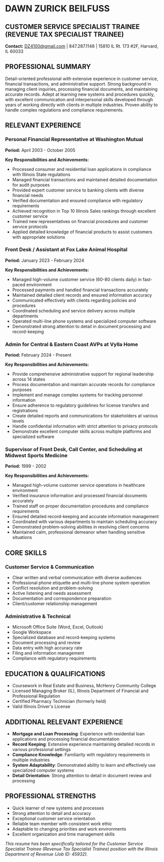 # DAWN ZURICK BEILFUSS
## CUSTOMER SERVICE SPECIALIST TRAINEE (REVENUE TAX SPECIALIST TRAINEE)

**Contact:** DZ4100@gmail.com | 847.287.1148 | 15810 IL Rt. 173 #2F, Harvard, IL 60033

## PROFESSIONAL SUMMARY
Detail-oriented professional with extensive experience in customer service, financial transactions, and administrative support. Strong background in managing client inquiries, processing financial documents, and maintaining accurate records. Adept at learning new systems and procedures quickly, with excellent communication and interpersonal skills developed through years of working directly with clients in multiple industries. Proven ability to handle complex regulations and compliance requirements.

## RELEVANT EXPERIENCE

### Personal Financial Representative at Washington Mutual
**Period:** April 2003 - October 2005

**Key Responsibilities and Achievements:**
- Processed consumer and residential loan applications in compliance with Illinois State regulations
- Managed financial transactions and maintained detailed documentation for audit purposes
- Provided expert customer service to banking clients with diverse financial needs
- Verified documentation and ensured compliance with regulatory requirements
- Achieved recognition in Top 10 Illinois Sales rankings through excellent customer service
- Trained new representatives on financial procedures and customer service protocols
- Applied detailed knowledge of financial products to assist customers with appropriate solutions

### Front Desk / Assistant at Fox Lake Animal Hospital
**Period:** January 2023 - February 2024

**Key Responsibilities and Achievements:**
- Managed high-volume customer service (60-80 clients daily) in fast-paced environment
- Processed payments and handled financial transactions accurately
- Maintained detailed client records and ensured information accuracy
- Communicated effectively with clients regarding policies and procedures
- Coordinated scheduling and service delivery across multiple departments
- Operated multi-line phone systems and specialized computer software
- Demonstrated strong attention to detail in document processing and record-keeping

### Admin for Central & Eastern Coast AVPs at Vylla Home
**Period:** February 2024 - Present

**Key Responsibilities and Achievements:**
- Provide comprehensive administrative support for regional leadership across 14 states
- Process documentation and maintain accurate records for compliance purposes
- Implement and manage complex systems for tracking personnel information
- Ensure adherence to regulatory guidelines for license transfers and registrations
- Create detailed reports and communications for stakeholders at various levels
- Handle confidential information with strict attention to privacy protocols
- Demonstrate excellent computer skills across multiple platforms and specialized software

### Supervisor of Front Desk, Call Center, and Scheduling at Midwest Sports Medicine
**Period:** 1999 - 2002

**Key Responsibilities and Achievements:**
- Managed high-volume customer service operations in healthcare environment
- Verified insurance information and processed financial documents accurately
- Trained staff on proper documentation procedures and compliance requirements
- Ensured detailed record-keeping and accurate information management
- Coordinated with various departments to maintain scheduling accuracy
- Demonstrated problem-solving abilities in resolving client concerns
- Maintained calm, professional demeanor when handling sensitive situations

## CORE SKILLS

### Customer Service & Communication
- Clear written and verbal communication with diverse audiences
- Professional phone etiquette and multi-line phone system operation
- Conflict resolution and problem-solving
- Active listening and needs assessment
- Documentation and correspondence preparation
- Client/customer relationship management

### Administrative & Technical
- Microsoft Office Suite (Word, Excel, Outlook)
- Google Workspace
- Specialized database and record-keeping systems
- Document processing and review
- Data entry with high accuracy rate
- Filing and information management
- Compliance with regulatory requirements

## EDUCATION & QUALIFICATIONS
- Coursework in Real Estate and Business, McHenry Community College
- Licensed Managing Broker (IL), Illinois Department of Financial and Professional Regulation
- Certified Pharmacy Technician (formerly held)
- Valid Illinois Driver's License

## ADDITIONAL RELEVANT EXPERIENCE
- **Mortgage and Loan Processing**: Experience with residential loan applications and processing financial documentation
- **Record Keeping**: Extensive experience maintaining detailed records in various professional settings
- **Compliance Knowledge**: Familiarity with regulatory requirements in multiple industries
- **System Adaptability**: Demonstrated ability to learn and effectively use specialized computer systems
- **Detail Orientation**: Strong attention to detail in document review and processing

## PROFESSIONAL STRENGTHS
- Quick learner of new systems and processes
- Strong attention to detail and accuracy
- Exceptional customer service orientation
- Reliable team member with consistent work ethic
- Adaptable to changing priorities and work environments
- Excellent organization and time management skills

*This resume has been specifically tailored for the Customer Service Specialist Trainee (Revenue Tax Specialist Trainee) position with the Illinois Department of Revenue (Job ID: 45932).*